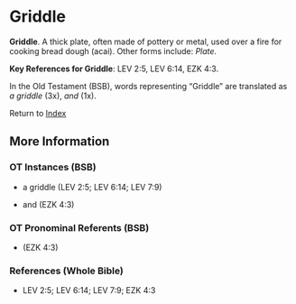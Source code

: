 # Griddle
**Griddle**. 
A thick plate, often made of pottery or metal, used over a fire for cooking bread dough (acai). 
Other forms include: 
*Plate*. 


**Key References for Griddle**: 
LEV 2:5, LEV 6:14, EZK 4:3. 


In the Old Testament (BSB), words representing “Griddle” are translated as 
*a griddle* (3x), *and* (1x). 




Return to [Index](00-Index.md)

## More Information

### OT Instances (BSB)

* a griddle (LEV 2:5; LEV 6:14; LEV 7:9)

* and (EZK 4:3)



### OT Pronominal Referents (BSB)

*  (EZK 4:3)



### References (Whole Bible)

* LEV 2:5; LEV 6:14; LEV 7:9; EZK 4:3



